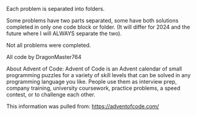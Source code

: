 Each problem is separated into folders. 

Some problems have two parts separated, some have both solutions completed in only one code block or folder. 
(It will differ for 2024 and the future where I will ALWAYS separate the two).

Not all problems were completed.

All code by DragonMaster764

About Advent of Code:
Advent of Code is an Advent calendar of small programming puzzles for a variety of skill levels that can be solved in any programming language you like. 
People use them as interview prep, company training, university coursework, practice problems, a speed contest, or to challenge each other.

This information was pulled from: https://adventofcode.com/

